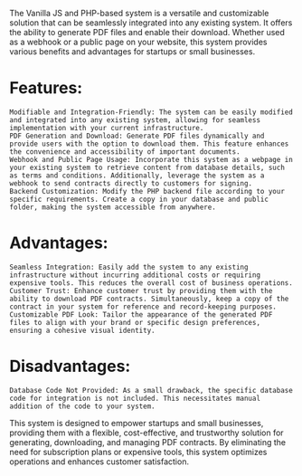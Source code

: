 The Vanilla JS and PHP-based system is a versatile and customizable solution that can be seamlessly integrated into any existing system. It offers the ability to generate PDF files and enable their download. Whether used as a webhook or a public page on your website, this system provides various benefits and advantages for startups or small businesses.

# Features:

    Modifiable and Integration-Friendly: The system can be easily modified and integrated into any existing system, allowing for seamless implementation with your current infrastructure.
    PDF Generation and Download: Generate PDF files dynamically and provide users with the option to download them. This feature enhances the convenience and accessibility of important documents.
    Webhook and Public Page Usage: Incorporate this system as a webpage in your existing system to retrieve content from database details, such as terms and conditions. Additionally, leverage the system as a webhook to send contracts directly to customers for signing.
    Backend Customization: Modify the PHP backend file according to your specific requirements. Create a copy in your database and public folder, making the system accessible from anywhere.

# Advantages:

    Seamless Integration: Easily add the system to any existing infrastructure without incurring additional costs or requiring expensive tools. This reduces the overall cost of business operations.
    Customer Trust: Enhance customer trust by providing them with the ability to download PDF contracts. Simultaneously, keep a copy of the contract in your system for reference and record-keeping purposes.
    Customizable PDF Look: Tailor the appearance of the generated PDF files to align with your brand or specific design preferences, ensuring a cohesive visual identity.

# Disadvantages:

    Database Code Not Provided: As a small drawback, the specific database code for integration is not included. This necessitates manual addition of the code to your system.

This system is designed to empower startups and small businesses, providing them with a flexible, cost-effective, and trustworthy solution for generating, downloading, and managing PDF contracts. By eliminating the need for subscription plans or expensive tools, this system optimizes operations and enhances customer satisfaction.
